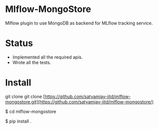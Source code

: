 # Mlflow-MongoStore
Mlflow plugin to use MongoDB as backend for MLflow tracking service.

# Status
- Implemented all the required apis.
- Wrote all the tests.

# Install
  git clone git clone [https://github.com/satyamjay-iitd/mlflow-mongostore.git](https://github.com/satyamjay-iitd/mlflow-mongostore/)
  
  $ cd mlflow-mongostore
  
  $ pip install .
